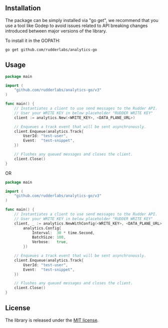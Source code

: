 ## Installation

The package can be simply installed via "go get", we recommend that you use a tool like
Godep to avoid issues related to API breaking changes introduced between major
versions of the library.

To install it in the GOPATH:
```
go get github.com/rudderlabs/analytics-go
```


## Usage

```go
package main

import (
    "github.com/rudderlabs/analytics-go/v3"
)

func main() {
    // Instantiates a client to use send messages to the Rudder API.
    // User your WRITE KEY in below placeholder "RUDDER WRITE KEY"
    client := analytics.New(<WRITE_KEY>, <DATA_PLANE_URL>)

    // Enqueues a track event that will be sent asynchronously.
    client.Enqueue(analytics.Track{
        UserId: "test-user",
        Event:  "test-snippet",
    })

    // Flushes any queued messages and closes the client.
    client.Close()
}
```
OR
```go
package main

import (
    "github.com/rudderlabs/analytics-go/v3"
)

func main() {
    // Instantiates a client to use send messages to the Rudder API.
    // User your WRITE KEY in below placeholder "RUDDER WRITE KEY"
    client, _ := analytics.NewWithConfig(<WRITE_KEY>, <DATA_PLANE_URL>,
		analytics.Config{
			Interval:  30 * time.Second,
			BatchSize: 100,
			Verbose:   true,
		})

    // Enqueues a track event that will be sent asynchronously.
    client.Enqueue(analytics.Track{
        UserId: "test-user",
        Event:  "test-snippet",
    })

    // Flushes any queued messages and closes the client.
    client.Close()
}
```


## License

The library is released under the [MIT license](License.md).
